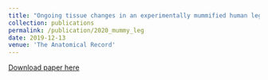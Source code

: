 ```yaml
---
title: "Ongoing tissue changes in an experimentally mummified human leg"
collection: publications
permalink: /publication/2020_mummy_leg
date: 2019-12-13
venue: 'The Anatomical Record'
---
```


[Download paper here](http://JudithNeukamm.github.io/files/mummy_leg.pdf)